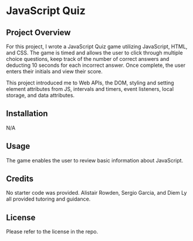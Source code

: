 # **JavaScript Quiz**

## **Project Overview**

For this project, I wrote a JavaScript Quiz game utilizing JavaScript, HTML, and CSS. The game is timed and allows the user to click through multiple choice questions, keep track of the number of correct answers and deducting 10 seconds for each incorrect answer. Once complete, the user enters their initials and view their score.

This project introduced me to Web APIs, the DOM, styling and setting element attributes from JS, intervals and timers, event listeners, local storage, and data attributes.

## **Installation**

N/A

## **Usage**

The game enables the user to review basic information about JavaScript.

## **Credits**

No starter code was provided.
Alistair Rowden, Sergio Garcia, and Diem Ly all provided tutoring and guidance.

## **License**

Please refer to the license in the repo.